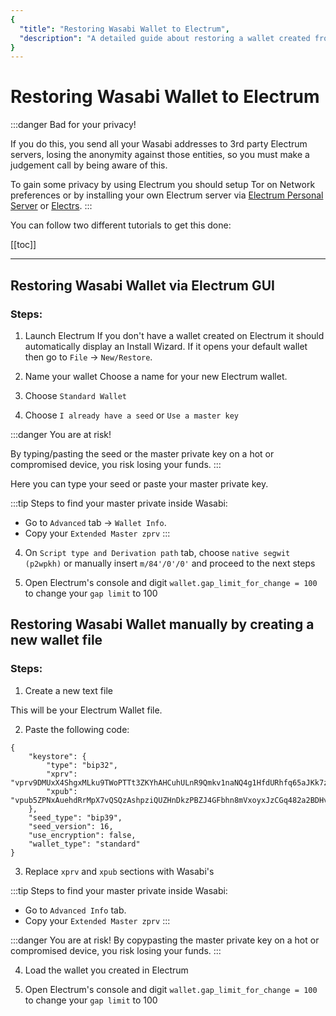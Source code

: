 ```yaml
---
{
  "title": "Restoring Wasabi Wallet to Electrum",
  "description": "A detailed guide about restoring a wallet created from Wasabi to Electrum. This is the Wasabi documentation, an archive of knowledge about the open-source, non-custodial and privacy-focused Bitcoin wallet for desktop."
}
---
```


# Restoring Wasabi Wallet to Electrum

:::danger Bad for your privacy!

If you do this, you send all your Wasabi addresses to 3rd party Electrum servers, losing the anonymity against those entities, so you must make a judgement call by being aware of this.

To gain some privacy by using Electrum you should setup Tor on Network preferences or by installing your own Electrum server via [Electrum Personal Server](https://github.com/chris-belcher/electrum-personal-server) or [Electrs](https://github.com/romanz/electrs).
:::

You can follow two different tutorials to get this done:

[[toc]]

---

## Restoring Wasabi Wallet via Electrum GUI

### Steps:

1. Launch Electrum
If you don't have a wallet created on Electrum it should automatically display an Install Wizard. If it opens your default wallet then go to `File` -> `New/Restore`.

2. Name your wallet
Choose a name for your new Electrum wallet.

3. Choose `Standard Wallet`

4. Choose `I already have a seed` or `Use a master key`

:::danger You are at risk!

By typing/pasting the seed or the master private key on a hot or compromised device, you risk losing your funds.
:::

Here you can type your seed or paste your master private key.

:::tip
Steps to find your master private inside Wasabi:
- Go to `Advanced` tab -> `Wallet Info`.
- Copy your `Extended Master zprv`
:::

4. On `Script type and Derivation path` tab, choose `native segwit (p2wpkh)` or manually insert `m/84'/0'/0'` and proceed to the next steps

5. Open Electrum's console and digit `wallet.gap_limit_for_change = 100` to change your `gap limit` to 100

## Restoring Wasabi Wallet manually by creating a new wallet file

### Steps:

1. Create a new text file

This will be your Electrum Wallet file.

2. Paste the following code:

```
{
    "keystore": {
        "type": "bip32",
        "xprv": "vprv9DMUxX4ShgxMLku9TWoPTTt3ZKYhAHCuhULnR9Qmkv1naNQ4g1HfdURhfq65aJKk7zsmnoXbVryeLwtkj9LhuQoKFD5Fyus9kkiwA1S2pEU",
        "xpub": "vpub5ZPNxAuehdRrMpX7vQSQzAshpziQUZHnDkzPBZJ4GFbhn8mVxoyxJzCGq482a2BDHvfnMfX1u4hdX1XfS7ZdHJXffydLPHjCXBY86sG6tE1"
    },
    "seed_type": "bip39",
    "seed_version": 16,
    "use_encryption": false,
    "wallet_type": "standard"
}
```

3. Replace `xprv` and `xpub` sections with Wasabi's

:::tip
Steps to find your master private inside Wasabi:
- Go to `Advanced Info` tab.
- Copy your `Extended Master zprv`
:::

:::danger You are at risk!
By copypasting the master private key on a hot or compromised device, you risk losing your funds.
:::

4. Load the wallet you created in Electrum

5. Open Electrum's console and digit `wallet.gap_limit_for_change = 100` to change your `gap limit` to 100
